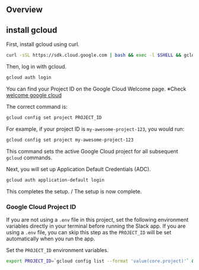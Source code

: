 ## Overview

## install gcloud

First, install gcloud using curl.

```bash
curl -sSL https://sdk.cloud.google.com | bash && exec -l $SHELL && gcloud init
```

Then, log in with gcloud.

```bash
gcloud auth login
```

You can find your Project ID on the Google Cloud Welcome page.
※Check [welcome google cloud](https://console.cloud.google.com/welcome?)

The correct command is:
```bash
gcloud config set project PROJECT_ID
```

For example, if your project ID is `my-awesome-project-123`, you would run:
```bash
gcloud config set project my-awesome-project-123
```

This command sets the active Google Cloud project for all subsequent `gcloud` commands.

Next, you will set up Application Default Credentials (ADC).

```bash
gcloud auth application-default login
```

This completes the setup. / The setup is now complete.

### Google Cloud Project ID

If you are not using a `.env` file in this project, set the following environment variables directly in your terminal before running the Slack app.
If you are using a `.env` file, you can skip this step as the `PROJECT_ID` will be set automatically when you run the app.

Set the `PROJECT_ID` environment variables.

```bash
export PROJECT_ID=`gcloud config list --format 'value(core.project)'` && echo $PROJECT_ID
```
